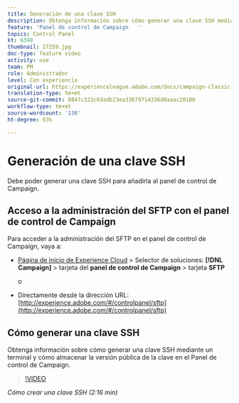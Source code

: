 ```yaml
---
title: Generación de una clave SSH
description: Obtenga información sobre cómo generar una clave SSH mediante un terminal y cómo almacenar la versión pública de la clave en el Panel de control de Campaign.
feature: 'Panel de control de Campaign   '
topics: Control Panel
kt: 6348
thumbnail: 27259.jpg
doc-type: feature video
activity: use
team: PM
role: Administrador
level: Con experiencia
original-url: https://experienceleague.adobe.com/docs/campaign-classic-learn/tutorials/administrating/control-panel-acc/generate-ssh-key.html
translation-type: tm+mt
source-git-commit: 8847c322c63adb23ea33679714336d0aaac20100
workflow-type: tm+mt
source-wordcount: '136'
ht-degree: 63%

---
```



# Generación de una clave SSH

Debe poder generar una clave SSH para añadirla al panel de control de Campaign.

## Acceso a la administración del SFTP con el panel de control de Campaign

Para acceder a la administración del SFTP en el panel de control de Campaign, vaya a:

* [Página de inicio de Experience Cloud](https://experience.adobe.com/#/home) > Selector de soluciones: **[!DNL Campaign]** > tarjeta del **panel de control de Campaign** > tarjeta **SFTP**

   o
* Directamente desde la dirección URL: [http://experience.adobe.com/#/controlpanel/sftp](http://experience.adobe.com/#/controlpanel/sftp)

## Cómo generar una clave SSH

Obtenga información sobre cómo generar una clave SSH mediante un terminal y cómo almacenar la versión pública de la clave en el Panel de control de Campaign.

>[!VIDEO](https://video.tv.adobe.com/v/27259?quality=12)

*Cómo crear una clave SSH (2:16 min)*
